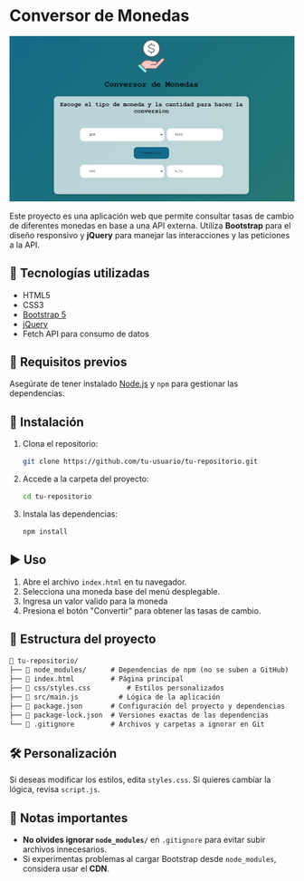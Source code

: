 # Conversor de Monedas

<div style="text-align: center;">
  <img src="img/demo-conversor.png" alt="Demostración de la página">
</div>

Este proyecto es una aplicación web que permite consultar tasas de cambio de diferentes monedas en base a una API externa. Utiliza **Bootstrap** para el diseño responsivo y **jQuery** para manejar las interacciones y las peticiones a la API.

## 🚀 Tecnologías utilizadas

- HTML5
- CSS3
- [Bootstrap 5](https://getbootstrap.com/)
- [jQuery](https://jquery.com/)
- Fetch API para consumo de datos

## 📌 Requisitos previos

Asegúrate de tener instalado [Node.js](https://nodejs.org/) y `npm` para gestionar las dependencias.

## 📂 Instalación

1. Clona el repositorio:
   ```bash
   git clone https://github.com/tu-usuario/tu-repositorio.git
   ```
2. Accede a la carpeta del proyecto:
   ```bash
   cd tu-repositorio
   ```
3. Instala las dependencias:
   ```bash
   npm install
   ```

## ▶️ Uso

1. Abre el archivo `index.html` en tu navegador.
2. Selecciona una moneda base del menú desplegable.
3. Ingresa un valor valido para la moneda
4. Presiona el botón "Convertir" para obtener las tasas de cambio.

## 📜 Estructura del proyecto

```
📂 tu-repositorio/
├── 📂 node_modules/      # Dependencias de npm (no se suben a GitHub)
├── 📜 index.html         # Página principal
├── 📜 css/styles.css         # Estilos personalizados
├── 📜 src/main.js          # Lógica de la aplicación
├── 📜 package.json       # Configuración del proyecto y dependencias
├── 📜 package-lock.json  # Versiones exactas de las dependencias
└── 📜 .gitignore         # Archivos y carpetas a ignorar en Git
```

## 🛠️ Personalización

Si deseas modificar los estilos, edita `styles.css`.
Si quieres cambiar la lógica, revisa `script.js`.

## 📌 Notas importantes

- **No olvides ignorar `node_modules/`** en `.gitignore` para evitar subir archivos innecesarios.
- Si experimentas problemas al cargar Bootstrap desde `node_modules`, considera usar el **CDN**.